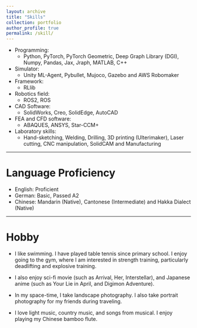 ```yaml
---
layout: archive
title: "Skills"
collection: portfolio
author_profile: true
permalink: /skill/ 
---
```


<!-- Skills -->
<!-- ====== -->
* Programming: 
  * Python, PyTorch, PyTorch Geometric, Deep Graph Library (DGI), Numpy, Pandas, Jax, Jraph, MATLAB, C++ 
* Simulator:
  * Unity ML-Agent, Pybullet, Mujoco, Gazebo and AWS Robomaker
* Framework:
  * RLlib
* Robotics field: 
  * ROS2, ROS
* CAD Software:
  * SolidWorks, Creo, SolidEdge, AutoCAD
* FEA and CFD software:
  * ABAQUES, ANSYS, Star-CCM+
* Laboratory skills:
  * Hand-sketching, Welding, Drilling, 3D printing (Ulterimaker), Laser cutting, CNC manipulation, SolidCAM and Manufacturing

<hr>

Language Proficiency
======
* English:  Proficient 
* German:  Basic, Passed A2
* Chinese: Mandarin (Native), Cantonese (Intermediate) and Hakka Dialect (Native)

<hr>

Hobby
======
<!-- I like:
* Swimming
* Table tennis
* Movie
* Photography
* Chinese bamboo flute
 -->

* I like swimming. I have played table tennis since primary school. I enjoy going to the gym, where I am interested in strength training, particularly deadlifting and explosive training. 

* I also enjoy sci-fi movie (such as Arrival, Her, Interstellar), and Japanese anime (such as Your Lie in April, and Digimon Adventure).

* In my space-time, I take landscape photography. I also take portrait photography for my friends during traveling.  

* I love light music, country music, and songs from musical. I enjoy playing my Chinese bamboo flute.
